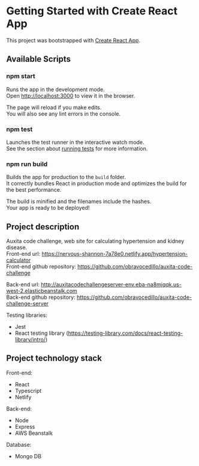 # Getting Started with Create React App

This project was bootstrapped with [Create React App](https://github.com/facebook/create-react-app).

## Available Scripts

### npm start

Runs the app in the development mode.\
Open [http://localhost:3000](http://localhost:3000) to view it in the browser.

The page will reload if you make edits.\
You will also see any lint errors in the console.

### npm test

Launches the test runner in the interactive watch mode.\
See the section about [running tests](https://facebook.github.io/create-react-app/docs/running-tests) for more information.

### npm run build

Builds the app for production to the `build` folder.\
It correctly bundles React in production mode and optimizes the build for the best performance.

The build is minified and the filenames include the hashes.\
Your app is ready to be deployed!

## Project description

Auxita code challenge, web site for calculating hypertension and kidney disease. <br>
Front-end url: https://nervous-shannon-7a78e0.netlify.app/hypertension-calculator <br>
Front-end github repository: https://github.com/obravocedillo/auxita-code-challenge <br>

Back-end url: http://auxitacodechallengeserver-env.eba-na8mjqqk.us-west-2.elasticbeanstalk.com <br>
Back-end github repository: https://github.com/obravocedillo/auxita-code-challenge-server <br>

Testing libraries:
- Jest
- React testing library (https://testing-library.com/docs/react-testing-library/intro/)

## Project technology stack

Front-end:
- React
- Typescript
- Netlify

Back-end:
- Node
- Express
- AWS Beanstalk

Database:
- Mongo DB
